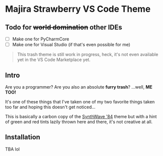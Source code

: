 # Majira Strawberry VS Code Theme

## Todo for <s>world domination</s> other IDEs

- [ ] Make one for PyCharmCore
- [ ] Make one for Visual Studio (if that's even possible for me)

> This trash theme is still work in progress, heck, it's not even 
> available yet in the VS Code Marketplace yet.
## Intro

Are you a programmer? Are you also an absolute **furry trash**? ...well,
**ME TOO!**

It's one of these things that I've taken one of my two favorite things taken
too far and hoping this doesn't get noticed...

This is basically a carbon copy of the [SynthWave '84](https://github.com/robb0wen/synthwave-vscode)
theme but with a hint of green and red tints lazily thrown here and there, it's not creative at all.

## Installation

TBA lol
